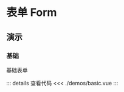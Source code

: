 # 表单 Form

## 演示

<script setup lang="ts">
import { Basic } from './demos'
</script>

### 基础

基础表单

<Basic />

::: details 查看代码
<<< ./demos/basic.vue
:::
